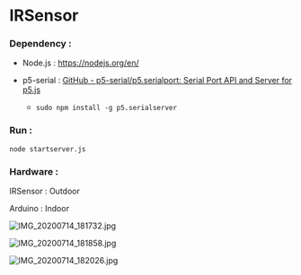 # IRSensor

### Dependency :

* Node.js : https://nodejs.org/en/

* p5-serial : [GitHub - p5-serial/p5.serialport: Serial Port API and Server for p5.js](https://github.com/p5-serial/p5.serialport)
  
  * `sudo npm install -g p5.serialserver`

### Run :

```
node startserver.js
```

### Hardware :

IRSensor : Outdoor

Arduino : Indoor

![IMG_20200714_181732.jpg](/Users/ogre/works/0202/alecDeBusshere/IRSensor/doc/IMG_20200714_181732.jpg)

![IMG_20200714_181858.jpg](/Users/ogre/works/0202/alecDeBusshere/IRSensor/doc/IMG_20200714_181858.jpg)

![IMG_20200714_182026.jpg](/Users/ogre/works/0202/alecDeBusshere/IRSensor/doc/IMG_20200714_182026.jpg)
